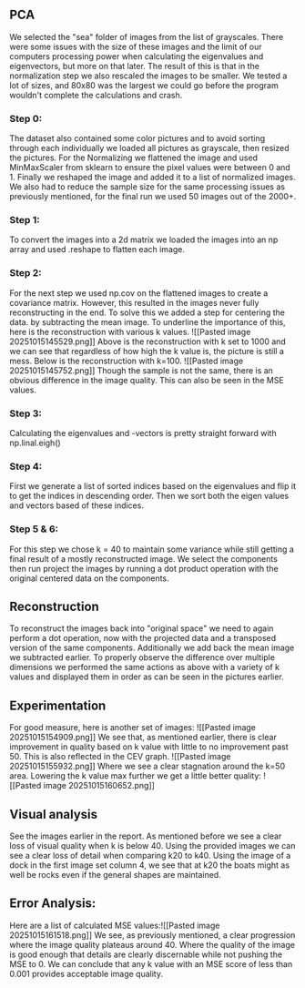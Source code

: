 ## PCA
We selected the "sea" folder of images from the list of grayscales. There were some issues with the size of these images and the limit of our computers processing power when calculating the
eigenvalues and eigenvectors, but more on that later. The result of this is that in the normalization step we also rescaled the images to be smaller. We tested  a lot of sizes, and 80x80 was the largest we could go before the program wouldn't complete the calculations and crash.
### Step 0:
The dataset also contained some color pictures and to avoid sorting through each individually we loaded all pictures as grayscale, then resized the pictures. For the Normalizing we flattened the image and used MinMaxScaler from sklearn to ensure the pixel values were between 0 and 1. Finally we reshaped the image and added it to a list of normalized images. We also had to reduce the sample size for the same processing issues as previously mentioned, for the final run we used 50 images out of the 2000+.
### Step 1:
To convert the images into a 2d matrix we loaded the images into an np array and used .reshape to flatten each image.
### Step 2:
For the next step we used np.cov on the flattened images to create a covariance matrix. However, this resulted in the images never fully reconstructing in the end. To solve this we added a step for centering the data. by subtracting the mean image. To underline the importance of this, here is the reconstruction with various k values.
![[Pasted image 20251015145529.png]]
Above is the reconstruction with k set to 1000 and we can see that regardless of how high the k value is, the picture is still a mess. 
Below is the reconstruction with k=100.
![[Pasted image 20251015145752.png]]
Though the sample is not the same, there is an obvious difference in the image quality. This can also be seen in the MSE values.
### Step 3:
Calculating the eigenvalues and -vectors is pretty straight forward with np.linal.eigh()
### Step 4:
First we generate a list of sorted indices based on the eigenvalues and flip it to get the indices in descending order. Then we sort both the eigen values and vectors based of these indices. 
### Step 5 & 6:
For this step we chose k = 40 to maintain some variance while still getting a final result of a mostly reconstructed image. We select the components then run project the images by running a dot product operation with the original centered data on the components.
## Reconstruction
To reconstruct the images back into "original space" we need to again perform a dot operation, now with the projected data and a transposed version of the same components. Additionally we add back the mean image we subtracted earlier. 
To properly observe the difference over multiple dimensions we performed the same actions as above with a variety of k values and displayed them in order as can be seen in the pictures earlier.

## Experimentation
For good measure, here is another set of images:
![[Pasted image 20251015154909.png]]
We see that, as mentioned earlier, there is clear improvement in quality based on k value with little to no improvement past 50. This is also reflected in the CEV graph. ![[Pasted image 20251015155932.png]]
Where we see a clear stagnation around the k=50 area. Lowering the k value max further we get a little better quality: ![[Pasted image 20251015160652.png]]
## Visual analysis
See the images earlier in the report. 
As mentioned before we see a clear loss of visual quality when k is below 40. Using the provided images we can see a clear loss of detail when comparing k20 to k40. Using the image of a dock in the first image set column 4, we see that at k20 the boats might as well be rocks even if the general shapes are maintained.
## Error Analysis:
Here are a list of calculated MSE values:![[Pasted image 20251015161518.png]]
We see, as previously mentioned, a clear progression where the image quality plateaus around 40. Where the quality of the image is good enough that details are clearly discernable while not pushing the MSE to 0. We can conclude that any k value with an MSE score of less than 0.001 provides acceptable image quality.